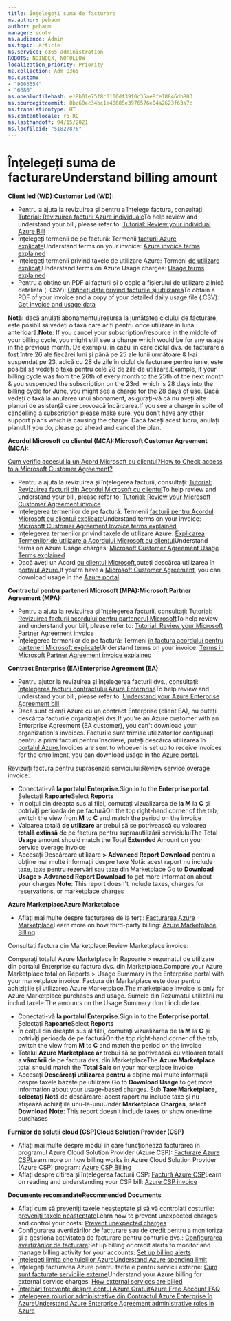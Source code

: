 ```yaml
---
title: Înțelegeți suma de facturare
ms.author: pebaum
author: pebaum
manager: scotv
ms.audience: Admin
ms.topic: article
ms.service: o365-administration
ROBOTS: NOINDEX, NOFOLLOW
localization_priority: Priority
ms.collection: Adm_O365
ms.custom:
- "9003554"
- "6680"
ms.openlocfilehash: e18b01e75f8c0100df39f0c35ae8fe18846db803
ms.sourcegitcommit: 8bc60ec34bc1e40685e3976576e04a2623f63a7c
ms.translationtype: HT
ms.contentlocale: ro-RO
ms.lasthandoff: 04/15/2021
ms.locfileid: "51827876"
---
```

# <a name="understand-billing-amount"></a><span data-ttu-id="b6a13-102">Înțelegeți suma de facturare</span><span class="sxs-lookup"><span data-stu-id="b6a13-102">Understand billing amount</span></span>

<span data-ttu-id="b6a13-103">**Client led (WD):**</span><span class="sxs-lookup"><span data-stu-id="b6a13-103">**Customer Led (WD):**</span></span>

- <span data-ttu-id="b6a13-104">Pentru a ajuta la revizuirea și pentru a înțelege factura, consultați: [Tutorial: Revizuirea facturii Azure individuale](https://docs.microsoft.com/azure/cost-management-billing/understand/review-individual-bill?WT.mc_id=Portal-Microsoft_Azure_Support)</span><span class="sxs-lookup"><span data-stu-id="b6a13-104">To help review and understand your bill, please refer to: [Tutorial: Review your individual Azure Bill](https://docs.microsoft.com/azure/cost-management-billing/understand/review-individual-bill?WT.mc_id=Portal-Microsoft_Azure_Support)</span></span>
- <span data-ttu-id="b6a13-105">Înțelegeți termenii de pe factură: Termenii [facturii Azure explicate](https://docs.microsoft.com/azure/cost-management-billing/understand/understand-invoice?WT.mc_id=Portal-Microsoft_Azure_Support)</span><span class="sxs-lookup"><span data-stu-id="b6a13-105">Understand terms on your invoice: [Azure invoice terms explained](https://docs.microsoft.com/azure/cost-management-billing/understand/understand-invoice?WT.mc_id=Portal-Microsoft_Azure_Support)</span></span>
- <span data-ttu-id="b6a13-106">Înțelegeți termenii privind taxele de utilizare Azure: Termeni [de utilizare explicați](https://docs.microsoft.com/azure/cost-management-billing/understand/understand-usage?WT.mc_id=Portal-Microsoft_Azure_Support)</span><span class="sxs-lookup"><span data-stu-id="b6a13-106">Understand terms on Azure Usage charges: [Usage terms explained](https://docs.microsoft.com/azure/cost-management-billing/understand/understand-usage?WT.mc_id=Portal-Microsoft_Azure_Support)</span></span>
- <span data-ttu-id="b6a13-107">Pentru a obține un PDF al facturii și o copie a fișierului de utilizare zilnică detaliată (. CSV): [Obțineți date privind facturile și utilizarea](https://docs.microsoft.com/azure/billing/billing-download-azure-invoice-daily-usage-date?WT.mc_id=Portal-Microsoft_Azure_Support)</span><span class="sxs-lookup"><span data-stu-id="b6a13-107">To obtain a PDF of your invoice and a copy of your detailed daily usage file (.CSV): [Get invoice and usage data](https://docs.microsoft.com/azure/billing/billing-download-azure-invoice-daily-usage-date?WT.mc_id=Portal-Microsoft_Azure_Support)</span></span>

<span data-ttu-id="b6a13-108">**Notă:** dacă anulați abonamentul/resursa la jumătatea ciclului de facturare, este posibil să vedeți o taxă care ar fi pentru orice utilizare în luna anterioară.</span><span class="sxs-lookup"><span data-stu-id="b6a13-108">**Note**: If you cancel your subscription/resource in the middle of your billing cycle, you might still see a charge which would be for any usage in the previous month.</span></span> <span data-ttu-id="b6a13-109">De exemplu, în cazul în care ciclul dvs. de facturare a fost între 26 ale fiecărei luni și până pe 25 ale lunii următoare & l-ai suspendat pe 23, adică cu 28 de zile în ciclul de facturare pentru iunie, este posibil să vedeți o taxă pentru cele 28 de zile de utilizare.</span><span class="sxs-lookup"><span data-stu-id="b6a13-109">Example, if your billing cycle was from the 26th of every month to the 25th of the next month & you suspended the subscription on the 23rd, which is 28 days into the billing cycle for June, you might see a charge for the 28 days of use.</span></span> <span data-ttu-id="b6a13-110">Dacă vedeți o taxă la anularea unui abonament, asigurați-vă că nu aveți alte planuri de asistență care provoacă încărcarea.</span><span class="sxs-lookup"><span data-stu-id="b6a13-110">If you see a charge in spite of cancelling a subscription please make sure, you don’t have any other support plans which is causing the charge.</span></span> <span data-ttu-id="b6a13-111">Dacă faceți acest lucru, anulați planul.</span><span class="sxs-lookup"><span data-stu-id="b6a13-111">If you do, please go ahead and cancel the plan.</span></span>

<span data-ttu-id="b6a13-112">**Acordul Microsoft cu clientul (MCA):**</span><span class="sxs-lookup"><span data-stu-id="b6a13-112">**Microsoft Customer Agreement (MCA):**</span></span>

[<span data-ttu-id="b6a13-113">Cum verific accesul la un Acord Microsoft cu clientul?</span><span class="sxs-lookup"><span data-stu-id="b6a13-113">How to Check access to a Microsoft Customer Agreement?</span></span>](https://docs.microsoft.com/azure/cost-management-billing/manage/download-azure-invoice-daily-usage-date?WT.mc_id=Portal-Microsoft_Azure_Support#check-access-to-a-microsoft-customer-agreement)

- <span data-ttu-id="b6a13-114">Pentru a ajuta la revizuirea și înțelegerea facturii, consultați: [Tutorial: Revizuirea facturii din Acordul Microsoft cu clientul](https://docs.microsoft.com/azure/cost-management-billing/understand/review-customer-agreement-bill?WT.mc_id=Portal-Microsoft_Azure_Support)</span><span class="sxs-lookup"><span data-stu-id="b6a13-114">To help review and understand your bill, please refer to: [Tutorial: Review your Microsoft Customer Agreement invoice](https://docs.microsoft.com/azure/cost-management-billing/understand/review-customer-agreement-bill?WT.mc_id=Portal-Microsoft_Azure_Support)</span></span>
- <span data-ttu-id="b6a13-115">Înțelegerea termenilor de pe factură: Termenii [facturii pentru Acordul Microsoft cu clientul explicate](https://docs.microsoft.com/azure/cost-management-billing/understand/mca-understand-your-invoice?WT.mc_id=Portal-Microsoft_Azure_Support)</span><span class="sxs-lookup"><span data-stu-id="b6a13-115">Understand terms on your invoice: [Microsoft Customer Agreement Invoice terms explained](https://docs.microsoft.com/azure/cost-management-billing/understand/mca-understand-your-invoice?WT.mc_id=Portal-Microsoft_Azure_Support)</span></span>
- <span data-ttu-id="b6a13-116">Înțelegerea termenilor privind taxele de utilizare Azure: [Explicarea Termenilor de utilizare a Acordului Microsoft cu clientul](https://docs.microsoft.com/azure/cost-management-billing/understand/mca-understand-your-usage?WT.mc_id=Portal-Microsoft_Azure_Support)</span><span class="sxs-lookup"><span data-stu-id="b6a13-116">Understand terms on Azure Usage charges: [Microsoft Customer Agreement Usage Terms explained](https://docs.microsoft.com/azure/cost-management-billing/understand/mca-understand-your-usage?WT.mc_id=Portal-Microsoft_Azure_Support)</span></span>
- <span data-ttu-id="b6a13-117">Dacă aveți un Acord [cu clientul Microsoft,](https://docs.microsoft.com/azure/cost-management-billing/manage/download-azure-invoice-daily-usage-date?WT.mc_id=Portal-Microsoft_Azure_Support#check-access-to-a-microsoft-customer-agreement)puteți descărca utilizarea în [portalul Azure.](https://portal.azure.com/)</span><span class="sxs-lookup"><span data-stu-id="b6a13-117">If you're have a [Microsoft Customer Agreement](https://docs.microsoft.com/azure/cost-management-billing/manage/download-azure-invoice-daily-usage-date?WT.mc_id=Portal-Microsoft_Azure_Support#check-access-to-a-microsoft-customer-agreement), you can download usage in the [Azure portal](https://portal.azure.com/).</span></span>

<span data-ttu-id="b6a13-118">**Contractul pentru parteneri Microsoft (MPA):**</span><span class="sxs-lookup"><span data-stu-id="b6a13-118">**Microsoft Partner Agreement (MPA):**</span></span>

- <span data-ttu-id="b6a13-119">Pentru a ajuta la revizuirea și înțelegerea facturii, consultați: [Tutorial: Revizuirea facturii acordului pentru partenerul Microsoft](https://docs.microsoft.com/azure/cost-management-billing/understand/review-partner-agreement-bill?WT.mc_id=Portal-Microsoft_Azure_Support)</span><span class="sxs-lookup"><span data-stu-id="b6a13-119">To help review and understand your bill, please refer to: [Tutorial: Review your Microsoft Partner Agreement invoice](https://docs.microsoft.com/azure/cost-management-billing/understand/review-partner-agreement-bill?WT.mc_id=Portal-Microsoft_Azure_Support)</span></span>
- <span data-ttu-id="b6a13-120">Înțelegerea termenilor de pe factură: Termeni [în factura acordului pentru parteneri Microsoft explicate](https://docs.microsoft.com/azure/cost-management-billing/understand/mpa-invoice-terms?WT.mc_id=Portal-Microsoft_Azure_Support)</span><span class="sxs-lookup"><span data-stu-id="b6a13-120">Understand terms on your invoice: [Terms in Microsoft Partner Agreement invoice explained](https://docs.microsoft.com/azure/cost-management-billing/understand/mpa-invoice-terms?WT.mc_id=Portal-Microsoft_Azure_Support)</span></span>

<span data-ttu-id="b6a13-121">**Contract Enterprise (EA)**</span><span class="sxs-lookup"><span data-stu-id="b6a13-121">**Enterprise Agreement (EA)**</span></span>

- <span data-ttu-id="b6a13-122">Pentru ajutor la revizuirea și înțelegerea facturii dvs., consultați: [Înțelegerea facturii contractului Azure Enterprise](https://docs.microsoft.com/azure/cost-management-billing/understand/review-enterprise-agreement-bill?WT.mc_id=Portal-Microsoft_Azure_Support)</span><span class="sxs-lookup"><span data-stu-id="b6a13-122">To help review and understand your bill, please refer to: [Understand your Azure Enterprise Agreement bill](https://docs.microsoft.com/azure/cost-management-billing/understand/review-enterprise-agreement-bill?WT.mc_id=Portal-Microsoft_Azure_Support)</span></span>
- <span data-ttu-id="b6a13-123">Dacă sunt clienți Azure cu un contract Enterprise (client EA), nu puteți descărca facturile organizației dvs.</span><span class="sxs-lookup"><span data-stu-id="b6a13-123">If you're an Azure customer with an Enterprise Agreement (EA customer), you can't download your organization's invoices.</span></span> <span data-ttu-id="b6a13-124">Facturile sunt trimise utilizatorilor configurați pentru a primi facturi pentru înscriere, puteți descărca utilizarea în [portalul Azure.](https://portal.azure.com/)</span><span class="sxs-lookup"><span data-stu-id="b6a13-124">Invoices are sent to whoever is set up to receive invoices for the enrollment, you can download usage in the [Azure portal](https://portal.azure.com/).</span></span>

<span data-ttu-id="b6a13-125">Revizuiți factura pentru suprasenzia serviciului:</span><span class="sxs-lookup"><span data-stu-id="b6a13-125">Review service overage invoice:</span></span>

- <span data-ttu-id="b6a13-126">Conectați-vă **la portalul Enterprise.**</span><span class="sxs-lookup"><span data-stu-id="b6a13-126">Sign in to the **Enterprise portal**.</span></span> <span data-ttu-id="b6a13-127">Selectați **Rapoarte**</span><span class="sxs-lookup"><span data-stu-id="b6a13-127">Select **Reports**</span></span>
- <span data-ttu-id="b6a13-128">În colțul din dreapta sus al filei, comutați vizualizarea de **la M** la **C** și potriviți perioada de pe factură</span><span class="sxs-lookup"><span data-stu-id="b6a13-128">On the top right-hand corner of the tab, switch the view from **M** to **C** and match the period on the invoice</span></span>
- <span data-ttu-id="b6a13-129">Valoarea totală **de utilizare** ar trebui să se potrivească cu valoarea **totală extinsă** de pe factura pentru supraautilizării serviciului</span><span class="sxs-lookup"><span data-stu-id="b6a13-129">The Total **Usage** amount should match the Total **Extended** Amount on your service overage invoice</span></span>
- <span data-ttu-id="b6a13-130">Accesați Descărcare utilizare **> Advanced Report Download** pentru a obține mai multe informații despre taxe Notă: acest raport nu include taxe, taxe pentru rezervări sau taxe din Marketplace </span><span class="sxs-lookup"><span data-stu-id="b6a13-130">Go to **Download Usage > Advanced Report Download** to get more information about your charges **Note**: This report doesn't include taxes, charges for reservations, or marketplace charges</span></span>

<span data-ttu-id="b6a13-131">**Azure Marketplace**</span><span class="sxs-lookup"><span data-stu-id="b6a13-131">**Azure Marketplace**</span></span>

- <span data-ttu-id="b6a13-132">Aflați mai multe despre facturarea de la terți: [Facturarea Azure Marketplace](https://docs.microsoft.com/azure/billing/billing-understand-your-azure-marketplace-charges?WT.mc_id=Portal-Microsoft_Azure_Support)</span><span class="sxs-lookup"><span data-stu-id="b6a13-132">Learn more on how third-party billing: [Azure Marketplace Billing](https://docs.microsoft.com/azure/billing/billing-understand-your-azure-marketplace-charges?WT.mc_id=Portal-Microsoft_Azure_Support)</span></span>

<span data-ttu-id="b6a13-133">Consultați factura din Marketplace:</span><span class="sxs-lookup"><span data-stu-id="b6a13-133">Review Marketplace invoice:</span></span>

<span data-ttu-id="b6a13-134">Comparați totalul Azure Marketplace în Rapoarte > rezumatul de utilizare din portalul Enterprise cu factura dvs. din Marketplace.</span><span class="sxs-lookup"><span data-stu-id="b6a13-134">Compare your Azure Marketplace total on Reports > Usage Summary in the Enterprise portal with your marketplace invoice.</span></span> <span data-ttu-id="b6a13-135">Factura din Marketplace este doar pentru achizițiile și utilizarea Azure Marketplace.</span><span class="sxs-lookup"><span data-stu-id="b6a13-135">The marketplace invoice is only for Azure Marketplace purchases and usage.</span></span> <span data-ttu-id="b6a13-136">Sumele din Rezumatul utilizării nu includ taxele.</span><span class="sxs-lookup"><span data-stu-id="b6a13-136">The amounts on the Usage Summary don't include tax.</span></span>

- <span data-ttu-id="b6a13-137">Conectați-vă **la portalul Enterprise.**</span><span class="sxs-lookup"><span data-stu-id="b6a13-137">Sign in to the **Enterprise portal**.</span></span> <span data-ttu-id="b6a13-138">Selectați **Rapoarte**</span><span class="sxs-lookup"><span data-stu-id="b6a13-138">Select **Reports**</span></span>
- <span data-ttu-id="b6a13-139">În colțul din dreapta sus al filei, comutați vizualizarea de **la M** la **C** și potriviți perioada de pe factură</span><span class="sxs-lookup"><span data-stu-id="b6a13-139">On the top right-hand corner of the tab, switch the view from **M** to **C** and match the period on the invoice</span></span>
- <span data-ttu-id="b6a13-140">Totalul **Azure Marketplace ar** trebui să se potrivească cu valoarea totală a **vânzării** de pe factura dvs. din Marketplace</span><span class="sxs-lookup"><span data-stu-id="b6a13-140">The **Azure Marketplace** total should match the **Total Sale** on your marketplace invoice</span></span>
- <span data-ttu-id="b6a13-141">Accesați **Descărcați utilizarea pentru** a obține mai multe informații despre taxele bazate pe utilizare.</span><span class="sxs-lookup"><span data-stu-id="b6a13-141">Go to **Download Usage** to get more information about your usage-based charges.</span></span> <span data-ttu-id="b6a13-142">Sub **Taxe Marketplace**, **selectați Notă** de descărcare: acest raport nu include taxe și nu afișează achizițiile unu-la-unu</span><span class="sxs-lookup"><span data-stu-id="b6a13-142">Under **Marketplace Charges**, select **Download** **Note**: This report doesn't include taxes or show one-time purchases</span></span>

<span data-ttu-id="b6a13-143">**Furnizor de soluții cloud (CSP)**</span><span class="sxs-lookup"><span data-stu-id="b6a13-143">**Cloud Solution Provider (CSP)**</span></span>

- <span data-ttu-id="b6a13-144">Aflați mai multe despre modul în care funcționează facturarea în programul Azure Cloud Solution Provider (Azure CSP): [Facturare Azure CSP](https://docs.microsoft.com/azure/cloud-solution-provider/billing/azure-csp-billing-overview?WT.mc_id=Portal-Microsoft_Azure_Support)</span><span class="sxs-lookup"><span data-stu-id="b6a13-144">Learn more on how billing works in Azure Cloud Solution Provider (Azure CSP) program: [Azure CSP Billing](https://docs.microsoft.com/azure/cloud-solution-provider/billing/azure-csp-billing-overview?WT.mc_id=Portal-Microsoft_Azure_Support)</span></span>
- <span data-ttu-id="b6a13-145">Aflați despre citirea și înțelegerea facturii CSP: [Factură Azure CSP](https://docs.microsoft.com/azure/cloud-solution-provider/billing/azure-csp-invoice?WT.mc_id=Portal-Microsoft_Azure_Support)</span><span class="sxs-lookup"><span data-stu-id="b6a13-145">Learn on reading and understanding your CSP bill: [Azure CSP invoice](https://docs.microsoft.com/azure/cloud-solution-provider/billing/azure-csp-invoice?WT.mc_id=Portal-Microsoft_Azure_Support)</span></span>

<span data-ttu-id="b6a13-146">**Documente recomandate**</span><span class="sxs-lookup"><span data-stu-id="b6a13-146">**Recommended Documents**</span></span>

- <span data-ttu-id="b6a13-147">Aflați cum să preveniți taxele neașteptate și să vă controlați costurile: [preveniți taxele neașteptate](https://docs.microsoft.com/azure/cost-management-billing/manage/getting-started?WT.mc_id=Portal-Microsoft_Azure_Support)</span><span class="sxs-lookup"><span data-stu-id="b6a13-147">Learn how to prevent unexpected charges and control your costs: [Prevent unexpected charges](https://docs.microsoft.com/azure/cost-management-billing/manage/getting-started?WT.mc_id=Portal-Microsoft_Azure_Support)</span></span>
- <span data-ttu-id="b6a13-148">Configurarea avertizărilor de facturare sau de credit pentru a monitoriza și a gestiona activitatea de facturare pentru conturile dvs.: [Configurarea avertizărilor de facturare](https://docs.microsoft.com/azure/cost-management-billing/costs/cost-mgt-alerts-monitor-usage-spending?WT.mc_id=Portal-Microsoft_Azure_Support)</span><span class="sxs-lookup"><span data-stu-id="b6a13-148">Set up billing or credit alerts to monitor and manage billing activity for your accounts: [Set up billing alerts](https://docs.microsoft.com/azure/cost-management-billing/costs/cost-mgt-alerts-monitor-usage-spending?WT.mc_id=Portal-Microsoft_Azure_Support)</span></span>
- [<span data-ttu-id="b6a13-149">Înțelegeți limita cheltuielilor Azure</span><span class="sxs-lookup"><span data-stu-id="b6a13-149">Understand Azure spending limit</span></span>](https://docs.microsoft.com/azure/cost-management-billing/manage/spending-limit?WT.mc_id=Portal-Microsoft_Azure_Support)
- <span data-ttu-id="b6a13-150">Înțelegeți facturarea Azure pentru tarifele pentru servicii externe: [Cum sunt facturate serviciile externe](https://docs.microsoft.com/azure/cost-management-billing/understand/understand-azure-marketplace-charges?WT.mc_id=Portal-Microsoft_Azure_Support)</span><span class="sxs-lookup"><span data-stu-id="b6a13-150">Understand your Azure billing for external service charges: [How external services are billed](https://docs.microsoft.com/azure/cost-management-billing/understand/understand-azure-marketplace-charges?WT.mc_id=Portal-Microsoft_Azure_Support)</span></span>
- [<span data-ttu-id="b6a13-151">Întrebări frecvente despre contul Azure Gratuit</span><span class="sxs-lookup"><span data-stu-id="b6a13-151">Azure Free Account FAQ</span></span>](https://azure.microsoft.com/free/free-account-faq/)
- [<span data-ttu-id="b6a13-152">Înțelegerea rolurilor administrative din Contractul Azure Enterprise în Azure</span><span class="sxs-lookup"><span data-stu-id="b6a13-152">Understand Azure Enterprise Agreement administrative roles in Azure</span></span>](https://docs.microsoft.com/azure/cost-management-billing/manage/understand-ea-roles?WT.mc_id=Portal-Microsoft_Azure_Support)